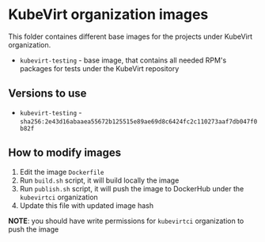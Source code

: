 # KubeVirt organization images

This folder containes different base images for the projects under KubeVirt organization.

* `kubevirt-testing` - base image, that contains all needed RPM's packages for tests under the KubeVirt repository

## Versions to use

* `kubevirt-testing` - `sha256:2e43d16abaaea55672b125515e89ae69d8c6424fc2c110273aaf7db047f0b82f`

## How to modify images

1. Edit the image `Dockerfile`
2. Run `build.sh` script, it will build locally the image
3. Run `publish.sh` script, it will push the image to DockerHub under the `kubevirtci` organization
4. Update this file with updated image hash

**NOTE**: you should have write permissions for `kubevirtci` organization to push the image